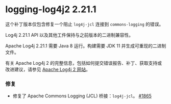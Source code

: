 # logging-log4j2 2.21.1

这个补丁版本仅包含修复一个阻止 `log4j-jcl` 连接到 `commons-logging` 的错误。

Log4j 2.21.1 API 以及其他工件保持与之前版本的二进制兼容性。

Apache Log4j 2.21.1 需要 Java 8 运行。构建需要 JDK 11 并生成可重现的二进制文件。

有关 Apache Log4j 2 的完整信息，包括如何提交错误报告、补丁、获取支持或改进建议，请参见 [Apache Log4j 2 网站](http://logging.apache.org/log4j/2.x/)。

### 修复

- 修复了 Apache Commons Logging (JCL) 桥接：`log4j-jcl`。 [#1865](https://github.com/apache/logging-log4j2/issues/1865)
```